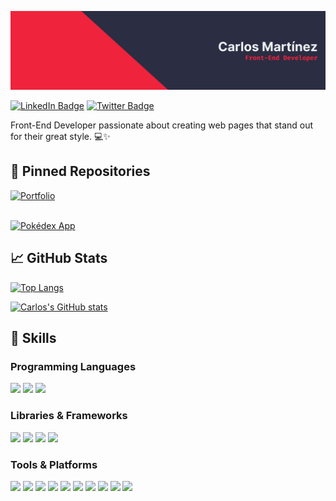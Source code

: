 [![Carlos's GitHub Banner](./Banner.png)](https://github.com/carlosmrtzor/)

[![LinkedIn Badge](https://img.shields.io/badge/LinkedIn-Profile-informational?style=for-the-badge&logo=linkedin&logoColor=ef233c&color=ef233c&labelColor=2b2d42)](https://www.linkedin.com/in/carlosmrtzo/)
[![Twitter Badge](https://img.shields.io/badge/Twitter-Profile-informational?style=for-the-badge&logo=twitter&logoColor=ef233c&color=ef233c&labelColor=2b2d42)](https://twitter.com/devilsncry3)

Front-End Developer passionate about creating web pages that stand out for their great style. 💻✨

## 📌 Pinned Repositories

[![Portfolio](https://github-readme-stats.vercel.app/api/pin/?username=carlosmrtzor&repo=portfolio&bg_color=2b2d42&title_color=ef233c&text_color=edf2f4&border_color=ef233c&icon_color=ef233c)](https://www.carlosmrtzo.com/) <br><br>

[![Pokédex App](https://github-readme-stats.vercel.app/api/pin/?username=carlosmrtzor&repo=pokedex-app&bg_color=2b2d42&title_color=ef233c&text_color=edf2f4&border_color=ef233c&icon_color=ef233c)](https://github.com/carlosmrtzor/pokedex-app)

## 📈 GitHub Stats

[![Top Langs](https://github-readme-stats.vercel.app/api/top-langs/?username=carlosmrtzor&layout=compact&bg_color=2b2d42&title_color=ef233c&text_color=edf2f4&icon_color=ef233c&border_color=ef233c)](https://github.com/carlosmrtzodev/)

[![Carlos's GitHub stats](https://github-readme-stats.vercel.app/api?username=carlosmrtzor&show_icons=true&bg_color=2b2d42&title_color=ef233c&text_color=edf2f4&icon_color=ef233c&border_color=ef233c)](https://github.com/carlosmrtzodev/)

## 💼 Skills

### Programming Languages

![](https://img.shields.io/badge/HTML-informational?style=for-the-badge&logo=html5&logoColor=ef233c&color=2b2d42&labelColor=ef233c)
![](https://img.shields.io/badge/CSS-informational?style=for-the-badge&logo=css3&logoColor=ef233c&color=2b2d42&labelColor=ef233c)
![](https://img.shields.io/badge/JavaScript-informational?style=for-the-badge&logo=javaScript&logoColor=ef233c&color=2b2d42&labelColor=ef233c)

### Libraries & Frameworks

![](https://img.shields.io/badge/React.js-informational?style=for-the-badge&logo=react&logoColor=ef233c&color=2b2d42&labelColor=ef233c)
![](https://img.shields.io/badge/Tailwind-informational?style=for-the-badge&logo=tailwind&logoColor=ef233c&color=2b2d42&labelColor=ef233c)
![](https://img.shields.io/badge/Sass-informational?style=for-the-badge&logo=sass&logoColor=ef233c&color=2b2d42&labelColor=ef233c)
![](https://img.shields.io/badge/Angular-informational?style=for-the-badge&logo=angular&logoColor=ef233c&color=2b2d42&labelColor=ef233c)

### Tools & Platforms

![](https://img.shields.io/badge/Git-informational?style=for-the-badge&logo=git&logoColor=ef233c&color=2b2d42&labelColor=ef233c)
![](https://img.shields.io/badge/Github-informational?style=for-the-badge&logo=github&logoColor=ef233c&color=2b2d42&labelColor=ef233c)
![](https://img.shields.io/badge/Gitlab-informational?style=for-the-badge&logo=gitlab&logoColor=ef233c&color=2b2d42&labelColor=ef233c)
![](https://img.shields.io/badge/Netlify-informational?style=for-the-badge&logo=netlify&logoColor=ef233c&color=2b2d42&labelColor=ef233c)
![](https://img.shields.io/badge/Vercel-informational?style=for-the-badge&logo=vercel&logoColor=ef233c&color=2b2d42&labelColor=ef233c)
![](https://img.shields.io/badge/WordPress-informational?style=for-the-badge&logo=wordpress&logoColor=ef233c&color=2b2d42&labelColor=ef233c)
![](https://img.shields.io/badge/Webpack-informational?style=for-the-badge&logo=webpack&logoColor=ef233c&color=2b2d42&labelColor=ef233c)
![](https://img.shields.io/badge/Vite-informational?style=for-the-badge&logo=vite&logoColor=ef233c&color=2b2d42&labelColor=ef233c)
![](https://img.shields.io/badge/Storybook-informational?style=for-the-badge&logo=storybook&logoColor=ef233c&color=2b2d42&labelColor=ef233c)
![](https://img.shields.io/badge/Figma-informational?style=for-the-badge&logo=figma&logoColor=ef233c&color=2b2d42&labelColor=ef233c)
